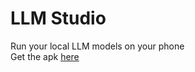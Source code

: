 # LLM Studio


Run your local LLM models on your phone <br>
Get the apk [here](https://github.com/momanyid/llm-store/releases/download/1.0.0/LLM.Studio.apk)
